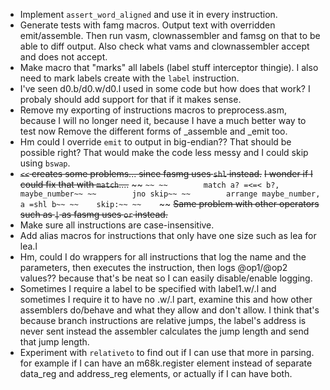 * Implement `assert_word_aligned` and use it in every instruction.
* Generate tests with famg macros. Output text with overridden emit/assemble.
  Then run vasm, clownassembler and famsg on that to be able to diff output.
  Also check what vams and clownassembler accept and does not accept.
* Make macro that "marks" all labels (label stuff interceptor thingie).
  I also need to mark labels create with the `label` instruction.
* I've seen d0.b/d0.w/d0.l used in some code but how does that work?
  I probaly should add support for that if it makes sense.
* Remove my exporting of instructions macros to preprocess.asm,
  because I will no longer need it, because I have a much better way to test now
  Remove the different forms of _assemble and _emit too.
* Hm could I override `emit` to output in big-endian?? That should be possible
  right? That would make the code less messy and I could skip using `bswap`.
* ~~`<<` creates some problems... since fasmg uses `shl` instead.~~
  ~~I wonder if I could fix that with `match`....~~
  ~~    ```~~
  ~~        match a? =<=< b?, maybe_number~~
  ~~        jno skip~~
  ~~        arrange maybe_number, a =shl b~~
  ~~    skip:~~
  ~~    ```~~
  ~~Same problem with other operators such as `|` as fasmg uses `or` instead.~~
* Make sure all instructions are case-insensitive.
* Add alias macros for instructions that only have one size
  such as lea for lea.l
* Hm, could I do wrappers for all instructions that log the name and the
  parameters, then executes the instruction, then logs @op1/@op2 values??
  because that's be neat so I can easily disable/enable logging.
* Sometimes I require a label to be specified with label1.w/.l and sometimes
  I require it to have no .w/.l part, examine this and how other assemblers
  do/behave and what they allow and don't allow.
  I think that's because branch instructions are relative jumps,
  the label's address is never sent instead the assembler calculates the
  jump length and send that jump length.
* Experiment with `relativeto` to find out if I can use that more in parsing.
  for example if I can have an m68k.register element instead of separate
  data_reg and address_reg elements, or actually if I can have both.